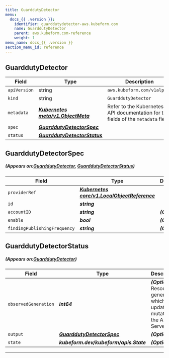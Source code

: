 ```yaml
---
title: GuarddutyDetector
menu:
  docs_{{ .version }}:
    identifier: guarddutydetector-aws.kubeform.com
    name: GuarddutyDetector
    parent: aws.kubeform.com-reference
    weight: 1
menu_name: docs_{{ .version }}
section_menu_id: reference
---
```


## GuarddutyDetector
| Field | Type | Description |
| ------ | ----- | ----------- |
| `apiVersion` | string | `aws.kubeform.com/v1alpha1` |
|    `kind` | string | `GuarddutyDetector` |
| `metadata` | ***[Kubernetes meta/v1.ObjectMeta](https://kubernetes.io/docs/reference/generated/kubernetes-api/v1.13/#objectmeta-v1-meta)***|Refer to the Kubernetes API documentation for the fields of the `metadata` field.|
| `spec` | ***[GuarddutyDetectorSpec](#GuarddutyDetectorSpec)***||
| `status` | ***[GuarddutyDetectorStatus](#GuarddutyDetectorStatus)***||
## GuarddutyDetectorSpec
##### (Appears on:[GuarddutyDetector](#GuarddutyDetector), [GuarddutyDetectorStatus](#GuarddutyDetectorStatus))
| Field | Type | Description |
| ------ | ----- | ----------- |
| `providerRef` | ***[Kubernetes core/v1.LocalObjectReference](https://kubernetes.io/docs/reference/generated/kubernetes-api/v1.13/#localobjectreference-v1-core)***||
| `id` | ***string***||
| `accountID` | ***string***| ***(Optional)*** |
| `enable` | ***bool***| ***(Optional)*** |
| `findingPublishingFrequency` | ***string***| ***(Optional)*** |
## GuarddutyDetectorStatus
##### (Appears on:[GuarddutyDetector](#GuarddutyDetector))
| Field | Type | Description |
| ------ | ----- | ----------- |
| `observedGeneration` | ***int64***| ***(Optional)*** Resource generation, which is updated on mutation by the API Server.|
| `output` | ***[GuarddutyDetectorSpec](#GuarddutyDetectorSpec)***| ***(Optional)*** |
| `state` | ***kubeform.dev/kubeform/apis.State***| ***(Optional)*** |
---
